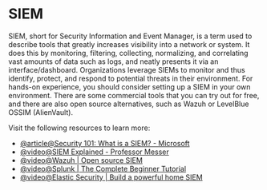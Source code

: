 # SIEM

SIEM, short for Security Information and Event Manager, is a term used to describe tools that greatly increases visibility into a network or system. 
It does this by monitoring, filtering, collecting, normalizing, and correlating vast amounts of data such as logs, and neatly presents it via an interface/dashboard.  Organizations leverage SIEMs to monitor and thus identify, protect, and respond to potential threats in their environment. For hands-on experience, you should consider setting up a SIEM in your own environment. There are some commercial tools that you can try out for free, and there are also open source alternatives, such as Wazuh or LevelBlue OSSIM (AlienVault).

Visit the following resources to learn more:

- [@article@Security 101: What is a SIEM? - Microsoft](https://www.microsoft.com/security/business/security-101/what-is-siem)
- [@video@SIEM Explained - Professor Messer](https://www.youtube.com/watch?v=JEcETdy5WxU)
- [@video@Wazuh | Open source SIEM](https://www.youtube.com/watch?v=3CaG2GI1kn0)
- [@video@Splunk | The Complete Beginner Tutorial](https://www.youtube.com/playlist?list=PLY2f3p7xyMiTUbUo0A_lBFEwj6KdH0nFy)
- [@video@Elastic Security | Build a powerful home SIEM](https://www.youtube.com/watch?v=2XLzMb9oZBI)
